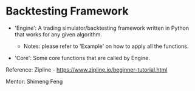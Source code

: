 # Backtesting Framework

- 'Engine': A trading simulator/backtesting framework written in Python that works for any given algorithm. 
  - Notes: please refer to 'Example' on how to apply all the functions.  
  
- 'Core': Some core functions that are called by Engine. 

Reference: Zipline - https://www.zipline.io/beginner-tutorial.html

Mentor: Shimeng Feng
